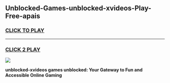 
## Unblocked-Games-unblocked-xvideos-Play-Free-apais
<h3>
<a href="https://premium76.site?title=unblocked-xvideos&ref=23A">CLICK TO PLAY</a></h3>
<hr>

<h3>
<a href="https://premium76.site?title=unblocked-xvideos&ref=23A">CLICK 2 PLAY</a>
  
</h3>

<a href="https://premium76.site?title=unblocked-xvideos&ref=23A"><img src="https://clearcache.store/games.png"></a>


**unblocked-xvideos games unblocked: Your Gateway to Fun and Accessible Online Gaming**
